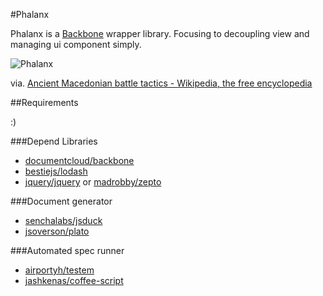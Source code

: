 #Phalanx

Phalanx is a [Backbone](https://github.com/documentcloud/backbone) wrapper library. Focusing to decoupling view and managing ui component simply.

![Phalanx](http://upload.wikimedia.org/wikipedia/commons/3/32/Phalanx.png)

via. [Ancient Macedonian battle tactics - Wikipedia, the free encyclopedia](http://en.wikipedia.org/wiki/Ancient_Macedonian_battle_tactics "Ancient Macedonian battle tactics - Wikipedia, the free encyclopedia")

##Requirements

:)

###Depend Libraries

- [documentcloud/backbone](https://github.com/documentcloud/backbone "documentcloud/backbone · GitHub")
- [bestiejs/lodash](https://github.com/bestiejs/lodash "bestiejs/lodash · GitHub")
- [jquery/jquery](https://github.com/jquery/jquery "jquery/jquery · GitHub") or [madrobby/zepto](https://github.com/madrobby/zepto "madrobby/zepto · GitHub")

###Document generator

- [senchalabs/jsduck](https://github.com/senchalabs/jsduck "senchalabs/jsduck · GitHub")
- [jsoverson/plato](https://github.com/jsoverson/plato "jsoverson/plato · GitHub")

###Automated spec runner

- [airportyh/testem](https://github.com/airportyh/testem "airportyh/testem · GitHub")
- [jashkenas/coffee-script](https://github.com/jashkenas/coffee-script "jashkenas/coffee-script · GitHub")
